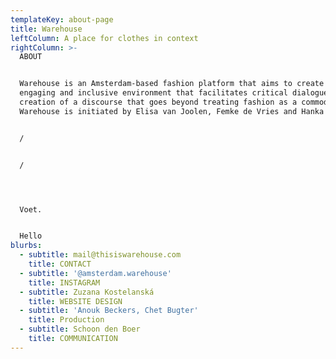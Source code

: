 ```yaml
---
templateKey: about-page
title: Warehouse
leftColumn: A place for clothes in context
rightColumn: >-
  ABOUT


  Warehouse is an Amsterdam-based fashion platform that aims to create an open,
  engaging and inclusive environment that facilitates critical dialogue and the
  creation of a discourse that goes beyond treating fashion as a commodity.
  Warehouse is initiated by Elisa van Joolen, Femke de Vries and Hanka van der \


  /


  /




  Voet.


  Hello
blurbs:
  - subtitle: mail@thisiswarehouse.com
    title: CONTACT
  - subtitle: '@amsterdam.warehouse'
    title: INSTAGRAM
  - subtitle: Zuzana Kostelanská
    title: WEBSITE DESIGN
  - subtitle: 'Anouk Beckers, Chet Bugter'
    title: Production
  - subtitle: Schoon den Boer
    title: COMMUNICATION
---
```


